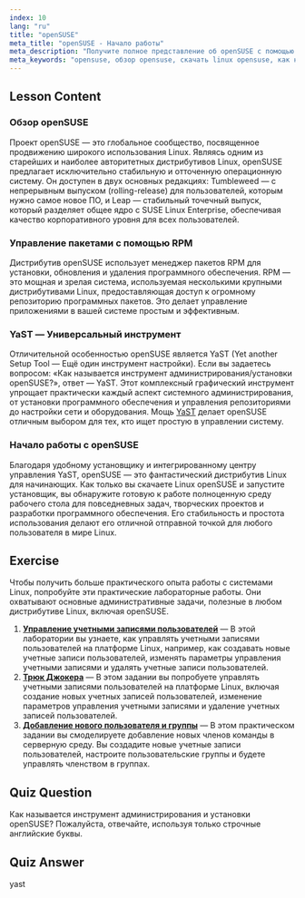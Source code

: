 ```yaml
---
index: 10
lang: "ru"
title: "openSUSE"
meta_title: "openSUSE - Начало работы"
meta_description: "Получите полное представление об openSUSE с помощью этого руководства. Узнайте об истории, пакетах RPM и мощном инструменте YaST. Узнайте, почему openSUSE — это стабильный, удобный выбор и где скачать Linux openSUSE."
meta_keywords: "opensuse, обзор opensuse, скачать linux opensuse, как называется инструмент администрирования/установки opensuse?, дистрибутив Linux, RPM, YaST, Linux для начинающих"
---
```


## Lesson Content

### Обзор openSUSE

Проект openSUSE — это глобальное сообщество, посвященное продвижению широкого использования Linux. Являясь одним из старейших и наиболее авторитетных дистрибутивов Linux, openSUSE предлагает исключительно стабильную и отточенную операционную систему. Он доступен в двух основных редакциях: Tumbleweed — с непрерывным выпуском (rolling-release) для пользователей, которым нужно самое новое ПО, и Leap — стабильный точечный выпуск, который разделяет общее ядро с SUSE Linux Enterprise, обеспечивая качество корпоративного уровня для всех пользователей.

### Управление пакетами с помощью RPM

Дистрибутив openSUSE использует менеджер пакетов RPM для установки, обновления и удаления программного обеспечения. RPM — это мощная и зрелая система, используемая несколькими крупными дистрибутивами Linux, предоставляющая доступ к огромному репозиторию программных пакетов. Это делает управление приложениями в вашей системе простым и эффективным.

### YaST — Универсальный инструмент

Отличительной особенностью openSUSE является YaST (Yet another Setup Tool — Ещё один инструмент настройки). Если вы задаетесь вопросом: «Как называется инструмент администрирования/установки openSUSE?», ответ — YaST. Этот комплексный графический инструмент упрощает практически каждый аспект системного администрирования, от установки программного обеспечения и управления репозиториями до настройки сети и оборудования. Мощь [YaST](http://yast.github.io/) делает openSUSE отличным выбором для тех, кто ищет простую в управлении систему.

### Начало работы с openSUSE

Благодаря удобному установщику и интегрированному центру управления YaST, openSUSE — это фантастический дистрибутив Linux для начинающих. Как только вы скачаете Linux openSUSE и запустите установщик, вы обнаружите готовую к работе полноценную среду рабочего стола для повседневных задач, творческих проектов и разработки программного обеспечения. Его стабильность и простота использования делают его отличной отправной точкой для любого пользователя в мире Linux.

## Exercise

Чтобы получить больше практического опыта работы с системами Linux, попробуйте эти практические лабораторные работы. Они охватывают основные административные задачи, полезные в любом дистрибутиве Linux, включая openSUSE.

1.  **[Управление учетными записями пользователей](https://labex.io/ru/labs/linux-user-account-management-49)** — В этой лаборатории вы узнаете, как управлять учетными записями пользователей на платформе Linux, например, как создавать новые учетные записи пользователей, изменять параметры управления учетными записями и удалять учетные записи пользователей.
2.  **[Трюк Джокера](https://labex.io/ru/labs/linux-the-joker-s-trick-270247)** — В этом задании вы попробуете управлять учетными записями пользователей на платформе Linux, включая создание новых учетных записей пользователей, изменение параметров управления учетными записями и удаление учетных записей пользователей.
3.  **[Добавление нового пользователя и группы](https://labex.io/ru/labs/linux-add-new-user-and-group-17987)** — В этом практическом задании вы смоделируете добавление новых членов команды в серверную среду. Вы создадите новые учетные записи пользователей, настроите пользовательские группы и будете управлять членством в группах.

## Quiz Question

Как называется инструмент администрирования и установки openSUSE? Пожалуйста, отвечайте, используя только строчные английские буквы.

## Quiz Answer

yast

